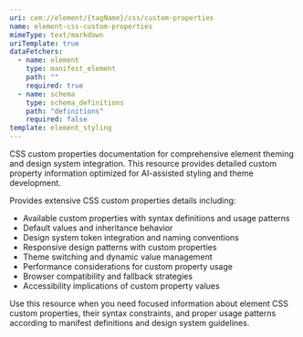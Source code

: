 ```yaml
---
uri: cem://element/{tagName}/css/custom-properties
name: element-css-custom-properties
mimeType: text/markdown
uriTemplate: true
dataFetchers:
  - name: element
    type: manifest_element
    path: ""
    required: true
  - name: schema
    type: schema_definitions
    path: "definitions"
    required: false
template: element_styling
---
```


CSS custom properties documentation for comprehensive element theming and design system integration. This resource provides detailed custom property information optimized for AI-assisted styling and theme development.

Provides extensive CSS custom properties details including:
- Available custom properties with syntax definitions and usage patterns
- Default values and inheritance behavior
- Design system token integration and naming conventions
- Responsive design patterns with custom properties
- Theme switching and dynamic value management
- Performance considerations for custom property usage
- Browser compatibility and fallback strategies
- Accessibility implications of custom property values

Use this resource when you need focused information about element CSS custom properties, their syntax constraints, and proper usage patterns according to manifest definitions and design system guidelines.